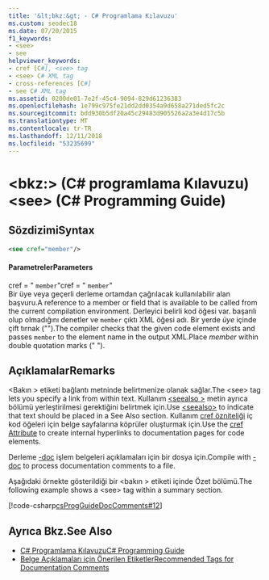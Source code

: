 ```yaml
---
title: '&lt;bkz:&gt; - C# Programlama Kılavuzu'
ms.custom: seodec18
ms.date: 07/20/2015
f1_keywords:
- <see>
- see
helpviewer_keywords:
- cref [C#], <see> tag
- <see> C# XML tag
- cross-references [C#]
- see C# XML tag
ms.assetid: 0200de01-7e2f-45c4-9094-829d61236383
ms.openlocfilehash: 1e799c975fe21dd2dd0354a9d658a271ded5fc2c
ms.sourcegitcommit: bdd930b5df20a45c29483d905526a2a3e4d17c5b
ms.translationtype: MT
ms.contentlocale: tr-TR
ms.lasthandoff: 12/11/2018
ms.locfileid: "53235699"
---
```

# <a name="ltseegt-c-programming-guide"></a><span data-ttu-id="545c8-102">&lt;bkz:&gt; (C# programlama Kılavuzu)</span><span class="sxs-lookup"><span data-stu-id="545c8-102">&lt;see&gt; (C# Programming Guide)</span></span>
## <a name="syntax"></a><span data-ttu-id="545c8-103">Sözdizimi</span><span class="sxs-lookup"><span data-stu-id="545c8-103">Syntax</span></span>  
  
```xml  
<see cref="member"/>  
```  
  
#### <a name="parameters"></a><span data-ttu-id="545c8-104">Parametreler</span><span class="sxs-lookup"><span data-stu-id="545c8-104">Parameters</span></span>  
 <span data-ttu-id="545c8-105">cref = " `member`"</span><span class="sxs-lookup"><span data-stu-id="545c8-105">cref = " `member`"</span></span>  
 <span data-ttu-id="545c8-106">Bir üye veya geçerli derleme ortamdan çağrılacak kullanılabilir alan başvuru.</span><span class="sxs-lookup"><span data-stu-id="545c8-106">A reference to a member or field that is available to be called from the current compilation environment.</span></span> <span data-ttu-id="545c8-107">Derleyici belirli kod öğesi var. başarılı olup olmadığını denetler ve `member` çıktı XML öğesi adı. Bir yerde *üye* içinde çift tırnak ("").</span><span class="sxs-lookup"><span data-stu-id="545c8-107">The compiler checks that the given code element exists and passes `member` to the element name in the output XML.Place *member* within double quotation marks (" ").</span></span>  
  
## <a name="remarks"></a><span data-ttu-id="545c8-108">Açıklamalar</span><span class="sxs-lookup"><span data-stu-id="545c8-108">Remarks</span></span>  
 <span data-ttu-id="545c8-109">\<Bakın > etiketi bağlantı metninde belirtmenize olanak sağlar.</span><span class="sxs-lookup"><span data-stu-id="545c8-109">The \<see> tag lets you specify a link from within text.</span></span> <span data-ttu-id="545c8-110">Kullanım [ \<seealso >](../../../csharp/programming-guide/xmldoc/seealso.md) metin ayrıca bölümü yerleştirilmesi gerektiğini belirtmek için.</span><span class="sxs-lookup"><span data-stu-id="545c8-110">Use [\<seealso>](../../../csharp/programming-guide/xmldoc/seealso.md) to indicate that text should be placed in a See Also section.</span></span> <span data-ttu-id="545c8-111">Kullanım [cref özniteliği](../../../csharp/programming-guide/xmldoc/cref-attribute.md) iç kod öğeleri için belge sayfalarına köprüler oluşturmak için.</span><span class="sxs-lookup"><span data-stu-id="545c8-111">Use the [cref Attribute](../../../csharp/programming-guide/xmldoc/cref-attribute.md) to create internal hyperlinks to documentation pages for code elements.</span></span>  
  
 <span data-ttu-id="545c8-112">Derleme [-doc](../../../csharp/language-reference/compiler-options/doc-compiler-option.md) işlem belgeleri açıklamaları için bir dosya için.</span><span class="sxs-lookup"><span data-stu-id="545c8-112">Compile with [-doc](../../../csharp/language-reference/compiler-options/doc-compiler-option.md) to process documentation comments to a file.</span></span>  
  
 <span data-ttu-id="545c8-113">Aşağıdaki örnekte gösterildiği bir \<bakın > etiketi içinde Özet bölümü.</span><span class="sxs-lookup"><span data-stu-id="545c8-113">The following example shows a \<see> tag within a summary section.</span></span>  
  
 [!code-csharp[csProgGuideDocComments#12](../../../csharp/programming-guide/xmldoc/codesnippet/CSharp/see_1.cs)]  
  
## <a name="see-also"></a><span data-ttu-id="545c8-114">Ayrıca Bkz.</span><span class="sxs-lookup"><span data-stu-id="545c8-114">See Also</span></span>

- [<span data-ttu-id="545c8-115">C# Programlama Kılavuzu</span><span class="sxs-lookup"><span data-stu-id="545c8-115">C# Programming Guide</span></span>](../../../csharp/programming-guide/index.md)  
- [<span data-ttu-id="545c8-116">Belge Açıklamaları için Önerilen Etiketler</span><span class="sxs-lookup"><span data-stu-id="545c8-116">Recommended Tags for Documentation Comments</span></span>](../../../csharp/programming-guide/xmldoc/recommended-tags-for-documentation-comments.md)
